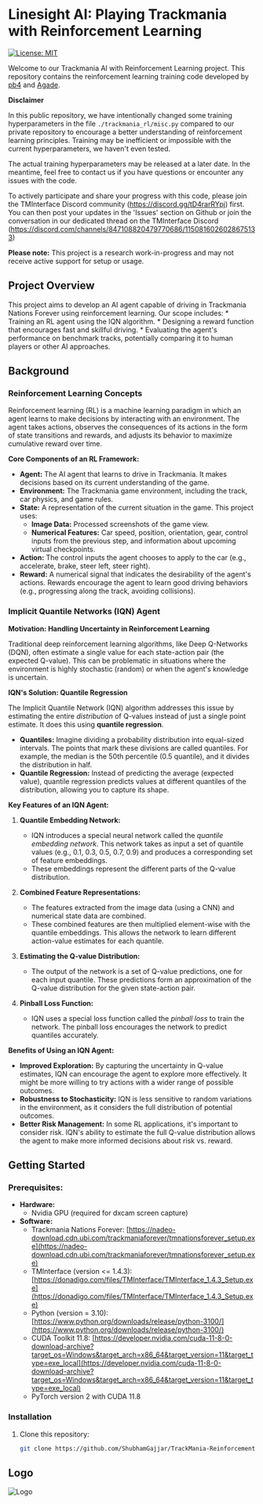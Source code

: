 # Linesight AI: Playing Trackmania with Reinforcement Learning

[![License: MIT](https://img.shields.io/badge/License-MIT-yellow.svg)](https://opensource.org/licenses/MIT)

Welcome to our Trackmania AI with Reinforcement Learning project. This repository contains the reinforcement learning training code developed by [pb4](https://github.com/pb4git) and [Agade](https://github.com/Agade09). 

**Disclaimer**

In this public repository, we have intentionally changed some training hyperparameters in the file `./trackmania_rl/misc.py` compared to our private repository to encourage a better understanding of reinforcement learning principles. Training may be inefficient or impossible with the current hyperparameters, we haven't even tested.

The actual training hyperparameters may be released at a later date. In the meantime, feel free to contact us if you have questions or encounter any issues with the code.

To actively participate and share your progress with this code, please join the TMInterface Discord community (https://discord.gg/tD4rarRYpj) first. You can then post your updates in the 'Issues' section on Github or join the conversation in our dedicated thread on the TMInterface Discord (https://discord.com/channels/847108820479770686/1150816026028675133)

**Please note:** This project is a research work-in-progress and may not receive active support for setup or usage.

## Project Overview

This project aims to develop an AI agent capable of driving in Trackmania Nations Forever using reinforcement learning. Our scope includes:
    * Training an RL agent using the IQN algorithm.
    * Designing a reward function that encourages fast and skillful driving.
    * Evaluating the agent's performance on benchmark tracks, potentially comparing it to human players or other AI approaches.

## Background

### Reinforcement Learning Concepts
Reinforcement learning (RL) is a machine learning paradigm in which an agent learns to make decisions by interacting with an environment. The agent takes actions, observes the consequences of its actions in the form of state transitions and rewards, and adjusts its behavior to maximize cumulative reward over time.  

**Core Components of an RL Framework:**

* **Agent:** The AI agent that learns to drive in Trackmania. It makes decisions based on its current understanding of the game.
* **Environment:** The Trackmania game environment, including the track, car physics, and game rules.
* **State:** A representation of the current situation in the game. This project uses:
    * **Image Data:**  Processed screenshots of the game view.
    * **Numerical Features:**  Car speed, position, orientation, gear, control inputs from the previous step, and information about upcoming virtual checkpoints.
* **Action:** The control inputs the agent chooses to apply to the car (e.g., accelerate, brake, steer left, steer right).
* **Reward:** A numerical signal that indicates the desirability of the agent's actions. Rewards encourage the agent to learn good driving behaviors (e.g., progressing along the track, avoiding collisions). 

### Implicit Quantile Networks (IQN) Agent

**Motivation: Handling Uncertainty in Reinforcement Learning**

Traditional deep reinforcement learning algorithms, like Deep Q-Networks (DQN), often estimate a single value for each state-action pair (the expected Q-value). This can be problematic in situations where the environment is highly stochastic (random) or when the agent's knowledge is uncertain. 

**IQN's Solution: Quantile Regression**

The Implicit Quantile Network (IQN) algorithm addresses this issue by estimating the entire *distribution* of Q-values instead of just a single point estimate. It does this using **quantile regression**. 

* **Quantiles:**  Imagine dividing a probability distribution into equal-sized intervals. The points that mark these divisions are called quantiles. For example, the median is the 50th percentile (0.5 quantile), and it divides the distribution in half.
* **Quantile Regression:**  Instead of predicting the average (expected value), quantile regression predicts values at different quantiles of the distribution, allowing you to capture its shape.

**Key Features of an IQN Agent:**

1. **Quantile Embedding Network:**  
   - IQN introduces a special neural network called the *quantile embedding network*. This network takes as input a set of quantile values (e.g., 0.1, 0.3, 0.5, 0.7, 0.9) and produces a corresponding set of feature embeddings.
   - These embeddings represent the different parts of the Q-value distribution.

2. **Combined Feature Representations:**
   - The features extracted from the image data (using a CNN) and numerical state data are combined.
   - These combined features are then multiplied element-wise with the quantile embeddings.  This allows the network to learn different action-value estimates for each quantile.

3. **Estimating the Q-value Distribution:**
   - The output of the network is a set of Q-value predictions, one for each input quantile. These predictions form an approximation of the Q-value distribution for the given state-action pair.

4. **Pinball Loss Function:**
   - IQN uses a special loss function called the *pinball loss* to train the network. The pinball loss encourages the network to predict quantiles accurately.

**Benefits of Using an IQN Agent:**

* **Improved Exploration:**  By capturing the uncertainty in Q-value estimates, IQN can encourage the agent to explore more effectively. It might be more willing to try actions with a wider range of possible outcomes.
* **Robustness to Stochasticity:**  IQN is less sensitive to random variations in the environment, as it considers the full distribution of potential outcomes.
* **Better Risk Management:**  In some RL applications, it's important to consider risk. IQN's ability to estimate the full Q-value distribution allows the agent to make more informed decisions about risk vs. reward.

## Getting Started

### Prerequisites:

- **Hardware:**
    - Nvidia GPU (required for dxcam screen capture) 
- **Software:**
    - Trackmania Nations Forever: [https://nadeo-download.cdn.ubi.com/trackmaniaforever/tmnationsforever_setup.exe](https://nadeo-download.cdn.ubi.com/trackmaniaforever/tmnationsforever_setup.exe)
    - TMInterface (version <= 1.4.3): [https://donadigo.com/files/TMInterface/TMInterface_1.4.3_Setup.exe](https://donadigo.com/files/TMInterface/TMInterface_1.4.3_Setup.exe)
    - Python (version = 3.10): [https://www.python.org/downloads/release/python-3100/](https://www.python.org/downloads/release/python-3100/)
    - CUDA Toolkit 11.8: [https://developer.nvidia.com/cuda-11-8-0-download-archive?target_os=Windows&target_arch=x86_64&target_version=11&target_type=exe_local](https://developer.nvidia.com/cuda-11-8-0-download-archive?target_os=Windows&target_arch=x86_64&target_version=11&target_type=exe_local)
    - PyTorch version 2 with CUDA 11.8 

### Installation

1. Clone this repository:
   ```bash
   git clone https://github.com/ShubhamGajjar/TrackMania-ReinforcementLearning.git
   ```

## Logo
![Logo](https://github.com/user-attachments/assets/846ba420-4b3e-40f6-acac-15138404fe36)
